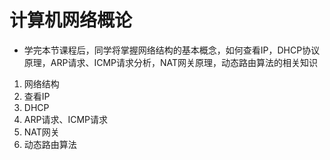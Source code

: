 # 计算机网络概论

- 学完本节课程后，同学将掌握网络结构的基本概念，如何查看IP，DHCP协议原理，ARP请求、ICMP请求分析，NAT网关原理，动态路由算法的相关知识

1. 网络结构
2. 查看IP
3. DHCP
4. ARP请求、ICMP请求
5. NAT网关
6. 动态路由算法

